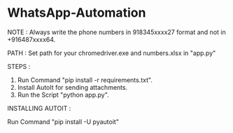 # WhatsApp-Automation

NOTE :
Always write the phone numbers in 918345xxxx27 format and not in +916487xxxx64.

PATH :
Set path for your chromedriver.exe and numbers.xlsx in "app.py"

STEPS :
1) Run Command "pip install -r requirements.txt".
2) Install AutoIt for sending attachments.
3) Run the Script "python app.py". 

INSTALLING AUTOIT :

Run Command "pip install -U pyautoit"
